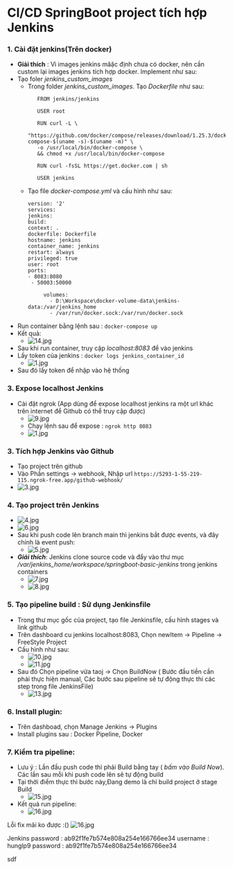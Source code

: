 # CI/CD SpringBoot project tích hợp Jenkins

### 1. Cài đặt jenkins(Trên docker)
- **Giải thích** : Vì images jenkins măặc định chưa có docker, nên cần custom lại images jenkins tích hợp docker. Implement như sau:
- Tạo foler _jenkins_custom_images_
  + Trong folder _jenkins_custom_images_. Tạo  _Dockerfile_ như sau:
     ```
        FROM jenkins/jenkins
      
        USER root
      
        RUN curl -L \
        "https://github.com/docker/compose/releases/download/1.25.3/docker-compose-$(uname -s)-$(uname -m)" \
        -o /usr/local/bin/docker-compose \
        && chmod +x /usr/local/bin/docker-compose
      
        RUN curl -fsSL https://get.docker.com | sh
      
        USER jenkins
  + Tạo file _docker-compose.yml_ và cấu hình như sau:
     ```
    version: '2'
    services:
    jenkins:
    build:
    context: .
    dockerfile: Dockerfile
    hostname: jenkins
    container_name: jenkins
    restart: always
    privileged: true
    user: root
    ports:
    - 8083:8080
      - 50003:50000
    
          volumes:
            - D:\Workspace\docker-volume-data\jenkins-data:/var/jenkins_home
            - /var/run/docker.sock:/var/run/docker.sock

- Run container bằng lệnh sau : `docker-compose up`
- Kết quả:
   + ![14.jpg](guide_img/14.jpg)
- Sau khi run container, truy cập _localhost:8083_ để vào jenkins
- Lấy token của jenkins : `docker logs jenkins_container_id`
    + ![1.jpg](guide_img/1.jpg)
- Sau đó lấy token để nhập vào  hệ thống

### 3. Expose localhost Jenkins
- Cài đặt ngrok (App dùng để expose localhost jenkins ra một url khác trên internet để Github có thể truy cập được)
    + ![9.jpg](guide_img/9.jpg)
    + Chạy lệnh sau để expose : `ngrok http 8083`
    + ![1.jpg](guide_img/1.jpg)
### 3. Tích hợp Jenkins vào Github
- Tạo project trên github
- Vào Phần settings -> webhook, Nhập url `https://5293-1-55-219-115.ngrok-free.app/github-webhook/`
- ![3.jpg](guide_img/3.jpg)
### 4. Tạo project trên Jenkins
- ![4.jpg](guide_img/4.jpg)
- ![6.jpg](guide_img/6.jpg)
- Sau khi push code lên branch main thì jenkins bắt được events, và đây chính là event push:
    + ![5.jpg](guide_img/5.jpg)
- **_Giải thích_**: Jenkins clone source code và đẩy vào thư mục _/var/jenkins_home/workspace/springboot-basic-jenkins_ trong jenkins containers
    + ![7.jpg](guide_img/7.jpg)
    +  ![8.jpg](guide_img/8.jpg)
### 5. Tạo pipeline build : Sử dụng Jenkinsfile
- Trong thư mục gốc của project, tạo file Jenkinsfile, cấu hình stages và link github
- Trên dashboard cu jenkins localhost:8083, Chọn newItem -> Pipeline -> FreeStyle Project
- Cấu hình như sau:
  +  ![10.jpg](guide_img/10.jpg)
  + ![11.jpg](guide_img/11.jpg)
- Sau đó Chọn pipeline vừa taoj -> Chọn BuildNow ( Bước đầu tiền cần phải thực hiện manual, Các bước sau pipeline sẽ tự động thực thi các step trong file JenkinsFile)
  + ![13.jpg](guide_img/13.jpg)
### 6. Install plugin:
- Trên dashboad, chọn Manage Jenkins -> Plugins  
- Install plugins sau : Docker Pipeline, Docker
### 7. Kiểm tra pipeline:
- Lưu ý : Lần đầu push code thì phải Build bằng tay ( _bấm vào Build Now_). Các lần sau mỗi khi push code lên sẽ tự động build
- Tại thời điểm thực thi bước này,Đang demo là chỉ build project ở stage Build
   + ![15.jpg](guide_img/15.jpg)
- Kết quả run pipeline:
  + ![16.jpg](guide_img/16.jpg)


Lỗi fix mãi ko được :()
![16.jpg](guide_img/17.jpg)

Jenkins password : ab92f1fe7b574e808a254e166766ee34
username : hunglp9
password : ab92f1fe7b574e808a254e166766ee34

sdf